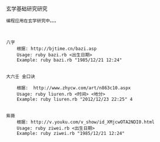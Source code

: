  


玄学基础研究研究

	编程应用在玄学研究中。。。	

	

	八字
		根据: http://bjtime.cn/bazi.asp
		Usage: ruby bazi.rb <出生日期>
		Example: ruby bazi.rb "1985/12/21 12:24"


	大六壬 金口诀
	
		根据:  http://www.zhycw.com/art/n863c10.aspx
		Usage: ruby liuren.rb <时间> <地分>
		Example: ruby liuren.rb "2012/12/23 22:25" 4


	紫薇
		根据: http://v.youku.com/v_show/id_XMjcwOTA2NDI0.html
		Usage: ruby ziwei.rb <出生日期>
		Example: ruby ziwei.rb "1985/12/21 12:24"
	





